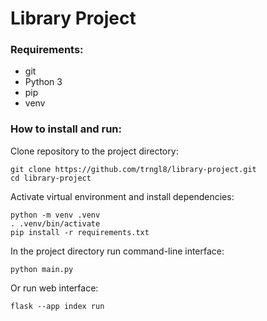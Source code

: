 # Library Project

### Requirements:
- git
- Python 3
- pip 
- venv

### How to install and run:

Clone repository to the project directory:
```commandline
git clone https://github.com/trngl8/library-project.git
cd library-project
```

Activate virtual environment and install dependencies:
```commandline
python -m venv .venv
. .venv/bin/activate
pip install -r requirements.txt
```

In the project directory run command-line interface:
```commandline
python main.py
```

Or run web interface:
```commandline
flask --app index run
```

